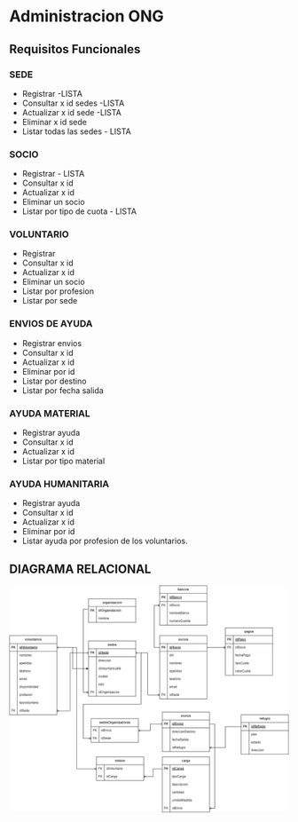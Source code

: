 # Administracion ONG

## Requisitos Funcionales

### SEDE
- Registrar   -LISTA
- Consultar x id sedes   -LISTA
- Actualizar x id sede   -LISTA
- Eliminar x id sede  
- Listar todas las sedes   - LISTA

### SOCIO
- Registrar  - LISTA
- Consultar x id   
- Actualizar x id
- Eliminar un socio
- Listar por tipo de cuota  - LISTA

### VOLUNTARIO
- Registrar
- Consultar x id   
- Actualizar x id 
- Eliminar un socio
- Listar por profesion
- Listar por sede

### ENVIOS DE AYUDA
- Registrar envios
- Consultar x id
- Actualizar x id
- Eliminar por id
- Listar por destino 
- Listar por fecha salida

### AYUDA MATERIAL
- Registrar ayuda 
- Consultar x id
- Actualizar x id
- Listar por tipo material

### AYUDA HUMANITARIA
- Registrar ayuda
- Consultar x id
- Actualizar x id
- Eliminar por id
- Listar ayuda por profesion de los voluntarios.


## DIAGRAMA RELACIONAL

![](db-admin-ong.png)